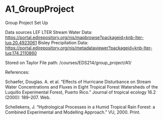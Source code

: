 # A1_GroupProject
Group Project Set Up

Data sources
LEF LTER Stream Water Data: https://portal.edirepository.org/nis/mapbrowse?packageid=knb-lter-luq.20.4923061
Bisley Precipitation Data: https://portal.edirepository.org/nis/metadataviewer?packageid=knb-lter-luq.174.2110860

Stored on Taylor
File path: /courses/EDS214/group_project/A1/


References:

Schaefer, Douglas. A. et al. “Effects of Hurricane Disturbance on Stream Water Concentrations and Fluxes in Eight Tropical Forest Watersheds of the Luquillo Experimental Forest, Puerto Rico.” Journal of tropical ecology 16.2 (2000): 189–207. Web.

Schellekens, J. “Hydrological Processes in a Humid Tropical Rain Forest: a Combined Experimental and Modelling Approach.” VU, 2000. Print.

